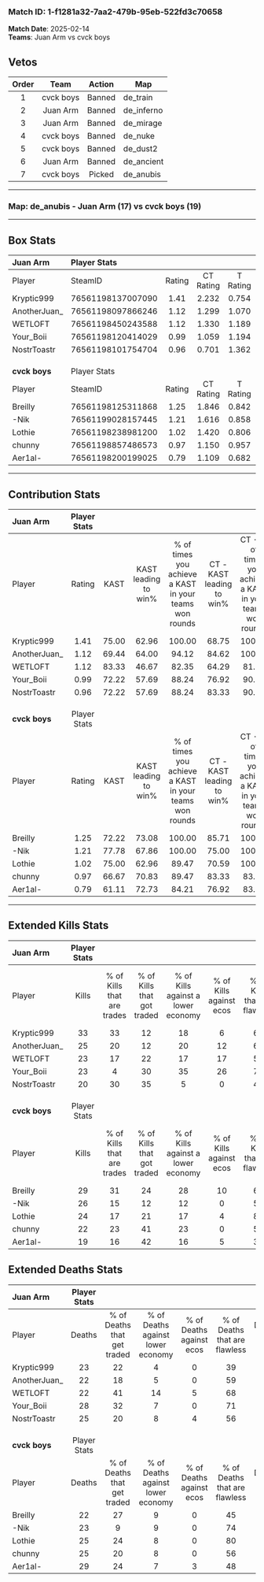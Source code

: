 ### Match ID: 1-f1281a32-7aa2-479b-95eb-522fd3c70658  
**Match Date**: 2025-02-14  
**Teams**: Juan Arm vs cvck boys  

## Vetos  

| Order | Team | Action | Map |
| :---: | :--: | :----: | --- |
| 1 | cvck boys | Banned | de_train |
| 2 | Juan Arm | Banned | de_inferno |
| 3 | Juan Arm | Banned | de_mirage |
| 4 | cvck boys | Banned | de_nuke |
| 5 | cvck boys | Banned | de_dust2 |
| 6 | Juan Arm | Banned | de_ancient |
| 7 | cvck boys | Picked | de_anubis |

---  

### **Map**: de_anubis - Juan Arm (17) vs cvck boys (19)  
---  

## Box Stats  

| **Juan Arm**  | Player Stats      |        |           |          |       |      |       |         |        |      |     |
| :- | :- | :-: | :-: | :-: | :-: | :-: | :-: | :-: | :-: | :-: | :-: |
| Player        | SteamID           | Rating | CT Rating | T Rating | KAST  | ADR  | Kills | Assists | Deaths | K/D  | HS% |
| Kryptic999    | 76561198137007090 |  1.41  |   2.232   |  0.754   | 75.00 | 98.6 |  33   |   13    |   23   | 1.43 | 60  |
| AnotherJuan_  | 76561198097866246 |  1.12  |   1.299   |  1.070   | 69.44 | 77.8 |  25   |   12    |   22   | 1.14 | 40  |
| WETLOFT       | 76561198450243588 |  1.12  |   1.330   |  1.189   | 83.33 | 61.0 |  23   |   12    |   22   | 1.05 | 39  |
| Your_Boii     | 76561198120414029 |  0.99  |   1.059   |  1.194   | 72.22 | 73.3 |  23   |   11    |   28   | 0.82 | 34  |
| NostrToastr   | 76561198101754704 |  0.96  |   0.701   |  1.362   | 72.22 | 73.6 |  20   |    8    |   25   | 0.80 | 55  |
|               |                   |        |           |          |       |      |       |         |        |      |     |
|               |                   |        |           |          |       |      |       |         |        |      |     |
|               |                   |        |           |          |       |      |       |         |        |      |     |
| **cvck boys** | Player Stats      |        |           |          |       |      |       |         |        |      |     |
| Player        | SteamID           | Rating | CT Rating | T Rating | KAST  | ADR  | Kills | Assists | Deaths | K/D  | HS% |
| Breilly       | 76561198125311868 |  1.25  |   1.846   |  0.842   | 72.22 | 85.5 |  29   |    8    |   22   | 1.32 | 34  |
| -Nik          | 76561199028157445 |  1.21  |   1.616   |  0.858   | 77.78 | 81.7 |  26   |   12    |   23   | 1.13 | 23  |
| Lothie        | 76561198238981200 |  1.02  |   1.420   |  0.806   | 75.00 | 60.7 |  24   |    4    |   25   | 0.96 | 33  |
| chunny        | 76561198857486573 |  0.97  |   1.150   |  0.957   | 66.67 | 73.1 |  22   |   11    |   25   | 0.88 | 59  |
| Aer1al-       | 76561198200199025 |  0.79  |   1.109   |  0.682   | 61.11 | 69.7 |  19   |   12    |   29   | 0.66 | 52  |
---  

## Contribution Stats  

| **Juan Arm**  | Player Stats |       |                      |                                                        |                           |                                                             |                          |                                                            |
| :- | :-: | :-: | :-: | :-: | :-: | :-: | :-: | :-: |
| Player        |    Rating    | KAST  | KAST leading to win% | % of times you achieve a KAST in your teams won rounds | CT - KAST leading to win% | CT - % of times you achieve a KAST in your teams won rounds | T - KAST leading to win% | T - % of times you achieve a KAST in your teams won rounds |
| Kryptic999    |     1.41     | 75.00 |        62.96         |                         100.00                         |           68.75           |                           100.00                            |          54.55           |                           100.00                           |
| AnotherJuan_  |     1.12     | 69.44 |        64.00         |                         94.12                          |           84.62           |                           100.00                            |          41.67           |                           83.33                            |
| WETLOFT       |     1.12     | 83.33 |        46.67         |                         82.35                          |           64.29           |                            81.82                            |          31.25           |                           83.33                            |
| Your_Boii     |     0.99     | 72.22 |        57.69         |                         88.24                          |           76.92           |                            90.91                            |          38.46           |                           83.33                            |
| NostrToastr   |     0.96     | 72.22 |        57.69         |                         88.24                          |           83.33           |                            90.91                            |          35.71           |                           83.33                            |
|               |              |       |                      |                                                        |                           |                                                             |                          |                                                            |
|               |              |       |                      |                                                        |                           |                                                             |                          |                                                            |
|               |              |       |                      |                                                        |                           |                                                             |                          |                                                            |
| **cvck boys** | Player Stats |       |                      |                                                        |                           |                                                             |                          |                                                            |
| Player        |    Rating    | KAST  | KAST leading to win% | % of times you achieve a KAST in your teams won rounds | CT - KAST leading to win% | CT - % of times you achieve a KAST in your teams won rounds | T - KAST leading to win% | T - % of times you achieve a KAST in your teams won rounds |
| Breilly       |     1.25     | 72.22 |        73.08         |                         100.00                         |           85.71           |                           100.00                            |          58.33           |                           100.00                           |
| -Nik          |     1.21     | 77.78 |        67.86         |                         100.00                         |           75.00           |                           100.00                            |          58.33           |                           100.00                           |
| Lothie        |     1.02     | 75.00 |        62.96         |                         89.47                          |           70.59           |                           100.00                            |          50.00           |                           71.43                            |
| chunny        |     0.97     | 66.67 |        70.83         |                         89.47                          |           83.33           |                            83.33                            |          58.33           |                           100.00                           |
| Aer1al-       |     0.79     | 61.11 |        72.73         |                         84.21                          |           76.92           |                            83.33                            |          66.67           |                           85.71                            |
---  

## Extended Kills Stats  

| **Juan Arm**  | Player Stats |                            |                            |                                    |                         |                              |                                 |                                       |                    |           |
| :- | :-: | :-: | :-: | :-: | :-: | :-: | :-: | :-: | :-: | :-: |
| Player        |    Kills     | % of Kills that are trades | % of Kills that got traded | % of Kills against a lower economy | % of Kills against ecos | % of Kills that are flawless | % of Kills that are close duels | % of Kills that are assisted by flash | Pistol Round Kills | AWP Kills |
| Kryptic999    |      33      |             33             |             12             |                 18                 |            6            |              64              |                3                |                   9                   |         0          |     4     |
| AnotherJuan_  |      25      |             20             |             12             |                 20                 |           12            |              60              |               12                |                   4                   |         0          |     2     |
| WETLOFT       |      23      |             17             |             22             |                 17                 |           17            |              52              |               22                |                   0                   |         0          |     2     |
| Your_Boii     |      23      |             4              |             30             |                 35                 |           26            |              78              |                9                |                   0                   |         0          |     1     |
| NostrToastr   |      20      |             30             |             35             |                 5                  |            0            |              45              |               10                |                   5                   |         3          |     1     |
|               |              |                            |                            |                                    |                         |                              |                                 |                                       |                    |           |
|               |              |                            |                            |                                    |                         |                              |                                 |                                       |                    |           |
|               |              |                            |                            |                                    |                         |                              |                                 |                                       |                    |           |
| **cvck boys** | Player Stats |                            |                            |                                    |                         |                              |                                 |                                       |                    |           |
| Player        |    Kills     | % of Kills that are trades | % of Kills that got traded | % of Kills against a lower economy | % of Kills against ecos | % of Kills that are flawless | % of Kills that are close duels | % of Kills that are assisted by flash | Pistol Round Kills | AWP Kills |
| Breilly       |      29      |             31             |             24             |                 28                 |           10            |              66              |               10                |                   3                   |         0          |     0     |
| -Nik          |      26      |             15             |             12             |                 12                 |            0            |              50              |               12                |                   8                   |         0          |     0     |
| Lothie        |      24      |             17             |             21             |                 17                 |            4            |              83              |                0                |                   0                   |         14         |     2     |
| chunny        |      22      |             23             |             41             |                 23                 |            0            |              59              |                9                |                   9                   |         0          |     1     |
| Aer1al-       |      19      |             16             |             42             |                 16                 |            5            |              32              |                0                |                   5                   |         0          |     1     |
## Extended Deaths Stats  

| **Juan Arm**  | Player Stats |                             |                                   |                          |                               |                            |                           |               |
| :- | :-: | :-: | :-: | :-: | :-: | :-: | :-: | :-: |
| Player        |    Deaths    | % of Deaths that get traded | % of Deaths against lower economy | % of Deaths against ecos | % of Deaths that are flawless | % of Deaths that are close | % of Deaths while blinded | Deaths to AWP |
| Kryptic999    |      23      |             22              |                 4                 |            0             |              39               |             9              |             4             |       3       |
| AnotherJuan_  |      22      |             18              |                 5                 |            0             |              59               |             5              |             5             |       1       |
| WETLOFT       |      22      |             41              |                14                 |            5             |              68               |             0              |             9             |       3       |
| Your_Boii     |      28      |             32              |                 7                 |            0             |              71               |             7              |             4             |       3       |
| NostrToastr   |      25      |             20              |                 8                 |            4             |              56               |             12             |             4             |       4       |
|               |              |                             |                                   |                          |                               |                            |                           |               |
|               |              |                             |                                   |                          |                               |                            |                           |               |
|               |              |                             |                                   |                          |                               |                            |                           |               |
| **cvck boys** | Player Stats |                             |                                   |                          |                               |                            |                           |               |
| Player        |    Deaths    | % of Deaths that get traded | % of Deaths against lower economy | % of Deaths against ecos | % of Deaths that are flawless | % of Deaths that are close | % of Deaths while blinded | Deaths to AWP |
| Breilly       |      22      |             27              |                 9                 |            0             |              45               |             18             |             9             |       1       |
| -Nik          |      23      |              9              |                 9                 |            0             |              74               |             9              |             9             |       0       |
| Lothie        |      25      |             24              |                 8                 |            0             |              80               |             0              |             0             |       1       |
| chunny        |      25      |             20              |                 8                 |            0             |              56               |             16             |             4             |       1       |
| Aer1al-       |      29      |             24              |                 7                 |            3             |              48               |             10             |             0             |       0       |
